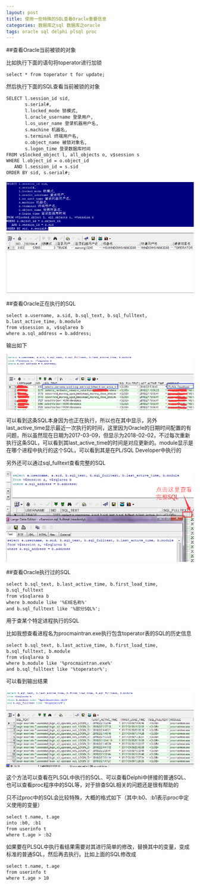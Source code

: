 ```yaml
---
layout: post
title: 使用一些特殊的SQL查看Oracle重要信息
categories: 数据库之sql 数据库之oracle
tags: oracle sql delphi plsql proc
---
```


##查看Oracle当前被锁的对象

比如执行下面的语句将toperator进行加锁

```
select * from toperator t for update;
```

然后执行下面的SQL查看当前被锁的对象

```
SELECT l.session_id sid,
       s.serial#,
       l.locked_mode 锁模式,
       l.oracle_username 登录用户,
       l.os_user_name 登录机器用户名,
       s.machine 机器名,
       s.terminal 终端用户名,
       o.object_name 被锁对象名,
       s.logon_time 登录数据库时间
FROM v$locked_object l, all_objects o, v$session s
WHERE l.object_id = o.object_id
   AND l.session_id = s.sid
ORDER BY sid, s.serial#;
```

![image](../media/image/2017-03-09/01.png)

##查看Oracle正在执行的SQL

```
select a.username, a.sid, b.sql_text, b.sql_fulltext, b.last_active_time, b.module
from v$session a, v$sqlarea b
where a.sql_address = b.address;
```

输出如下

![image](../media/image/2017-03-09/02.png)

可以看到这条SQL本身因为也正在执行，所以也在其中显示，另外last_active_time显示最近一次执行的时间，这里因为Oracle的日期时间配置的有问题，所以虽然现在日期为2017-03-09，但显示为2018-02-02，不过每次重新执行这条SQL，可以看到其last_active_time的时间是对应更新的。module显示是在哪个进程中执行的这个SQL，可以看到其是在PL/SQL Developer中执行的

另外还可以通过sql_fulltext查看完整的SQL

![image](../media/image/2017-03-09/03.png)

##查看Oracle执行过的SQL

```
select b.sql_text, b.last_active_time, b.first_load_time, b.sql_fulltext
from v$sqlarea b
where b.module like '%EXE名称%'
and b.sql_fulltext like '%部分SQL%';
```

用于查某个特定进程执行的SQL

比如我想查看进程名为procmaintran.exe执行包含toperator表的SQL的历史信息

```
select b.sql_text, b.last_active_time, b.first_load_time, b.sql_fulltext, b.module
from v$sqlarea b
where b.module like '%procmaintran.exe%'
and b.sql_fulltext like '%toperator%';
```

可以看到输出结果

![image](../media/image/2017-03-09/04.png)

这个方法可以查看在PLSQL中执行的SQL、可以查看Delphi中拼接的普通SQL、也可以查看proc程序中的SQL等，对于排查SQL相关的问题还是很有帮助的

只不过proc中的SQL会比较特殊，大概的格式如下（其中:b0、:b1表示proc中定义使用的变量）

```
select t.name, t.age 
into :b0, :b1 
from userinfo t 
where t.age > :b2
```

如果要在PLSQL中执行看结果需要对其进行简单的修改，替换其中的变量，变成标准的普通SQL，然后再去执行。比如上面的SQL修改成

```
select t.name, t.age 
from userinfo t 
where t.age > 10
```
